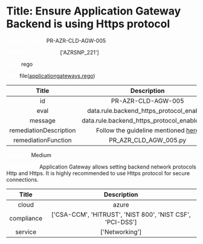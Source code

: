 



# Title: Ensure Application Gateway Backend is using Https protocol


***<font color="white">Master Test Id:</font>*** PR-AZR-CLD-AGW-005

***<font color="white">Master Snapshot Id:</font>*** ['AZRSNP_221']

***<font color="white">type:</font>*** rego

***<font color="white">rule:</font>*** file([applicationgateways.rego])  
  
  
  
  

|Title|Description|
| :---: | :---: |
|id|PR-AZR-CLD-AGW-005|
|eval|data.rule.backend_https_protocol_enabled|
|message|data.rule.backend_https_protocol_enabled_err|
|remediationDescription|Follow the guideline mentioned <a href='https://docs.microsoft.com/en-us/azure/application-gateway/end-to-end-ssl-portal' target='_blank'>here</a>|
|remediationFunction|PR_AZR_CLD_AGW_005.py|


***<font color="white">Severity:</font>*** Medium

***<font color="white">Description:</font>*** Application Gateway allows setting backend network protocols Http and Https. It is highly recommended to use Https protocol for secure connections.  
  
  

|Title|Description|
| :---: | :---: |
|cloud|azure|
|compliance|['CSA-CCM', 'HITRUST', 'NIST 800', 'NIST CSF', 'PCI-DSS']|
|service|['Networking']|



[applicationgateways.rego]: https://github.com/prancer-io/prancer-compliance-test/tree/master/azure/cloud/applicationgateways.rego
